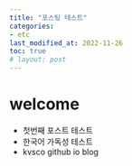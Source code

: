```yaml
---
title: "포스팅 테스트"
categories:
- etc
last_modified_at: 2022-11-26
toc: true
# layout: post
---
```


# welcome

- 첫번째 포스트 테스트
- 한국어 가독성 테스트
- kvsco github io blog